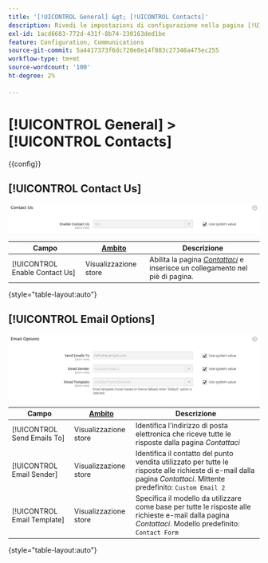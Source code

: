 ```yaml
---
title: '[!UICONTROL General] &gt; [!UICONTROL Contacts]'
description: Rivedi le impostazioni di configurazione nella pagina [!UICONTROL General] &gt; [!UICONTROL Contacts] dell'amministratore di Commerce.
exl-id: 1acd6683-772d-431f-8b74-230163ded1be
feature: Configuration, Communications
source-git-commit: 5a4417373f6dc720e8e14f883c27348a475ec255
workflow-type: tm+mt
source-wordcount: '100'
ht-degree: 2%

---
```


# [!UICONTROL General] > [!UICONTROL Contacts]

{{config}}

## [!UICONTROL Contact Us]

![Contattaci](./assets/contacts-contact-us.png)<!-- zoom -->

<!-- [Contact Us](https://experienceleague.adobe.com/en/docs/commerce-admin/start/setup/store-details#contact-us-form) -->

| Campo | [Ambito](../../getting-started/websites-stores-views.md#scope-settings) | Descrizione |
|--- |--- |--- |
| [!UICONTROL Enable Contact Us] | Visualizzazione store | Abilita la pagina [_Contattaci_](../../getting-started/store-details.md#contact-us-form) e inserisce un collegamento nel piè di pagina. |

{style="table-layout:auto"}

## [!UICONTROL Email Options]

![Opzioni e-mail](./assets/contacts-email-options.png)<!-- zoom -->

<!-- [Email Options](https://experienceleague.adobe.com/en/docs/commerce-admin/start/setup/store-details#contact-us-form) -->

| Campo | [Ambito](../../getting-started/websites-stores-views.md#scope-settings) | Descrizione |
|--- |--- |--- |
| [!UICONTROL Send Emails To] | Visualizzazione store | Identifica l&#39;indirizzo di posta elettronica che riceve tutte le risposte dalla pagina _Contattaci_ |
| [!UICONTROL Email Sender] | Visualizzazione store | Identifica il contatto del punto vendita utilizzato per tutte le risposte alle richieste di e-mail dalla pagina _Contattaci_. Mittente predefinito: `Custom Email 2` |
| [!UICONTROL Email Template] | Visualizzazione store | Specifica il modello da utilizzare come base per tutte le risposte alle richieste e-mail dalla pagina _Contattaci_. Modello predefinito: `Contact Form` |

{style="table-layout:auto"}

